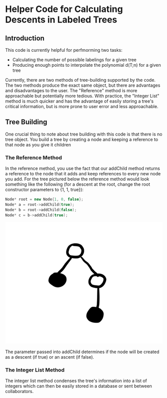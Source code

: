 # Helper Code for Calculating Descents in Labeled Trees
## Introduction
This code is currently helpful for perfmorming two tasks: 
* Calculating the number of possible labelings for a given tree 
* Producing enough points to interpolate the polynomial d(T;n) for a given tree

Currently, there are two methods of tree-building supported by the code. The two methods produce the exact same object, but there are advantages and disadvantages to the user. 
The "Reference" method is more approachable but potentially more tedious. With practice, the "Integer List" method is much quicker and has the advantage of easily storing 
a tree's critical information, but is more prone to user error and less approachable. 

## Tree Building
One crucial thing to note about tree building with this code is that there is no tree object. You build a tree by creating a node and keeping a reference to that node as you give
it children
### The Reference Method 
In the reference method, you use the fact that our addChild method returns a reference to the node that it adds and keep references to every new node you add. For the tree pictured below the reference method would look something like the following (for a descent at the root, change the root constructor parameters to {1, 1, true}): 
```c++
Node* root = new Node{1, 0, false};
Node* a = root->addChild(true);
Node* b = root->addChild(false);
Node* c = b->addChild(true);
```
![BaseTree](/images/IMG_1557.PNG)

The parameter passed into addChild determines if the node will be created as a descent (if true) or an ascent (if false). 
### The Integer List Method
The integer list method condenses the tree's information into a list of integers which can then be easily stored in a database or sent between collaborators.
